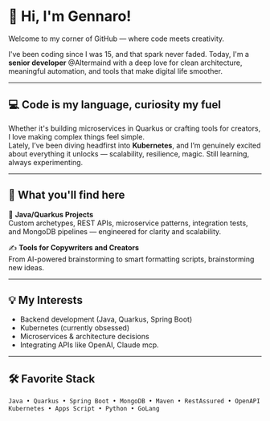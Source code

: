 # 👋 Hi, I'm Gennaro!

Welcome to my corner of GitHub — where code meets creativity.

I've been coding since I was 15, and that spark never faded. Today, I'm a **senior developer** @Altermaind with a deep love for clean architecture, meaningful automation, and tools that make digital life smoother.

---

## 💻 Code is my language, curiosity my fuel

Whether it's building microservices in Quarkus or crafting tools for creators, I love making complex things feel simple.  
Lately, I’ve been diving headfirst into **Kubernetes**, and I’m genuinely excited about everything it unlocks — scalability, resilience, magic. Still learning, always experimenting.

---

## 🚀 What you'll find here

🧩 **Java/Quarkus Projects**  
Custom archetypes, REST APIs, microservice patterns, integration tests, and MongoDB pipelines — engineered for clarity and scalability.

✍️ **Tools for Copywriters and Creators**  
From AI-powered brainstorming to smart formatting scripts, brainstorming new ideas. 

---

## 💡 My Interests

- Backend development (Java, Quarkus, Spring Boot)
- Kubernetes (currently obsessed)
- Microservices & architecture decisions
- Integrating APIs like OpenAI, Claude mcp.

---

## 🛠️ Favorite Stack

```bash
Java • Quarkus • Spring Boot • MongoDB • Maven • RestAssured • OpenAPI  
Kubernetes • Apps Script • Python • GoLang
